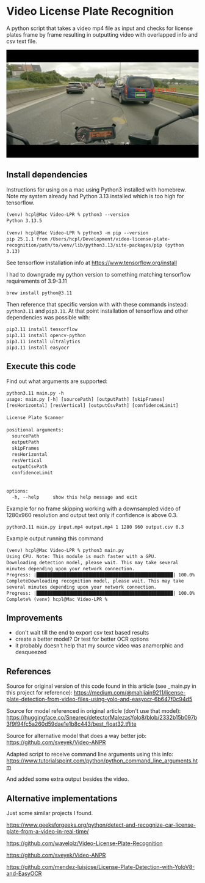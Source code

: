 # Video License Plate Recognition

A python script that takes a video mp4 file as input and checks for license plates frame by frame
resulting in outputting video with overlapped info and csv text file. 

<img src="https://github.com/hanscappelle/video-license-plate-recognition/blob/main/Screenshot%202025-06-17%20at%2023.43.15.png"/>

## Install dependencies

Instructions for using on a mac using Python3 installed with homebrew. 
Note my system already had Python 3.13 installed which is too high for tensorflow.

```
(venv) hcpl@Mac Video-LPR % python3 --version
Python 3.13.5

(venv) hcpl@Mac Video-LPR % python3 -m pip --version
pip 25.1.1 from /Users/hcpl/Development/video-license-plate-recognition/path/to/venv/lib/python3.13/site-packages/pip (python 3.13)
```

See tensorflow installation info at https://www.tensorflow.org/install

I had to downgrade my python version to something matching tensorflow requirements of 3.9-3.11

```
brew install python@3.11
```

Then reference that specific version with with these commands instead: `python3.11` and `pip3.11`. 
At that point installation of tensorflow and other dependencies was possible with:

```
pip3.11 install tensorflow
pip3.11 install opencv-python
pip3.11 install ultralytics
pip3.11 install easyocr
```

## Execute this code

Find out what arguments are supported:

```
python3.11 main.py -h                               
usage: main.py [-h] [sourcePath] [outputPath] [skipFrames] [resHorizontal] [resVertical] [outputCsvPath] [confidenceLimit]

License Plate Scanner

positional arguments:
  sourcePath
  outputPath
  skipFrames
  resHorizontal
  resVertical
  outputCsvPath
  confidenceLimit


options:
  -h, --help     show this help message and exit
```

Example for no frame skipping working with a downsampled video of 1280x960 resolution 
and output text only if confidence is above 0.3.

```
python3.11 main.py input.mp4 output.mp4 1 1280 960 output.csv 0.3
```

Example output running this command

```
(venv) hcpl@Mac Video-LPR % python3 main.py         
Using CPU. Note: This module is much faster with a GPU.
Downloading detection model, please wait. This may take several minutes depending upon your network connection.
Progress: |██████████████████████████████████████████████████| 100.0% CompleteDownloading recognition model, please wait. This may take several minutes depending upon your network connection.
Progress: |██████████████████████████████████████████████████| 100.0% Complete% (venv) hcpl@Mac Video-LPR % 
```

## Improvements

* don't wait till the end to export csv text based results
* create a better model? Or test for better OCR options
* it probably doesn't help that my source video was anamorphic and desqueezed

## References

Source for original version of this code found in this article (see _main.py in this project for reference): 
https://medium.com/@mahijain9211/license-plate-detection-from-video-files-using-yolo-and-easyocr-6b647f0c94d5

Source for model referenced in original article (don't use that model): 
https://huggingface.co/Snearec/detectorMalezasYolo8/blob/2332b15b097b3f9f94fc5a260d59dae1e1b8c443/best_float32.tflite

Source for alternative model that does a way better job: 
https://github.com/sveyek/Video-ANPR

Adapted script to receive command line arguments using this info:
https://www.tutorialspoint.com/python/python_command_line_arguments.htm

And added some extra output besides the video.

## Alternative implementations

Just some similar projects I found. 

https://www.geeksforgeeks.org/python/detect-and-recognize-car-license-plate-from-a-video-in-real-time/

https://github.com/wavelolz/Video-License-Plate-Recognition

https://github.com/sveyek/Video-ANPR

https://github.com/mendez-luisjose/License-Plate-Detection-with-YoloV8-and-EasyOCR

